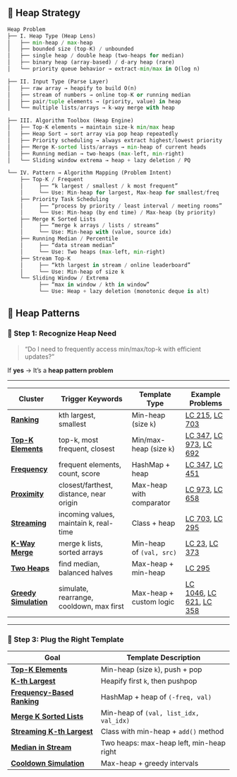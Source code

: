 ## **🧠 Heap Strategy**

```python
Heap Problem
├── I. Heap Type (Heap Lens)
│   ├── min-heap / max-heap
│   ├── bounded size (top-K) / unbounded
│   ├── single heap / double heap (two-heaps for median)
│   ├── binary heap (array-based) / d-ary heap (rare)
│   └── priority queue behavior → extract-min/max in O(log n)

├── II. Input Type (Parse Layer)
│   ├── raw array → heapify to build O(n)
│   ├── stream of numbers → online top-K or running median
│   ├── pair/tuple elements → (priority, value) in heap
│   └── multiple lists/arrays → k-way merge with heap

├── III. Algorithm Toolbox (Heap Engine)
│   ├── Top-K elements → maintain size-k min/max heap
│   ├── Heap Sort → sort array via pop heap repeatedly
│   ├── Priority scheduling → always extract highest/lowest priority
│   ├── Merge K-sorted lists/arrays → min-heap of current heads
│   ├── Running median → two-heaps (max-left, min-right)
│   └── Sliding window extrema → heap + lazy deletion / PQ

└── IV. Pattern → Algorithm Mapping (Problem Intent)
    ├── Top-K / Frequent
    │     ├── “k largest / smallest / k most frequent”
    │     └── Use: Min-heap for largest, Max-heap for smallest/freq
    ├── Priority Task Scheduling
    │     ├── “process by priority / least interval / meeting rooms”
    │     └── Use: Min-heap (by end time) / Max-heap (by priority)
    ├── Merge K Sorted Lists
    │     ├── “merge k arrays / lists / streams”
    │     └── Use: Min-heap with (value, source idx)
    ├── Running Median / Percentile
    │     ├── “data stream median”
    │     └── Use: Two heaps (max-left, min-right)
    ├── Stream Top-K
    │     ├── “kth largest in stream / online leaderboard”
    │     └── Use: Min-heap of size k
    └── Sliding Window / Extrema
          ├── “max in window / kth in window”
          └── Use: Heap + lazy deletion (monotonic deque is alt)

```

## **🧠 Heap Patterns**

### 🧭 Step 1: Recognize Heap Need

> “Do I need to frequently access min/max/top-k with efficient updates?”
> 

If **yes** → It’s a **heap pattern problem**

---

| Cluster | Trigger Keywords | Template Type | Example Problems |
| --- | --- | --- | --- |
| [**Ranking**](https://github.com/ecemkaraman/dsa-interview-blueprints/tree/main/heap-patterns/kth_ranking) | kth largest, smallest | Min-heap (size `k`) | [LC 215](https://leetcode.com/problems/kth-largest-element-in-an-array/), [LC 703](https://leetcode.com/problems/kth-largest-element-in-a-stream/) |
| [**Top-K Elements**](https://github.com/ecemkaraman/dsa-interview-blueprints/tree/main/heap-patterns/top_k_elements) | top-k, most frequent, closest | Min/max-heap (size `k`) | [LC 347](https://leetcode.com/problems/top-k-frequent-elements/), [LC 973](https://leetcode.com/problems/k-closest-points-to-origin/), [LC 692](https://leetcode.com/problems/top-k-frequent-words/) |
| [**Frequency**](https://github.com/ecemkaraman/dsa-interview-blueprints/tree/main/heap-patterns/frequency) | frequent elements, count, score | HashMap + heap | [LC 347](https://leetcode.com/problems/top-k-frequent-elements/), [LC 451](https://leetcode.com/problems/sort-characters-by-frequency/) |
| [**Proximity**](https://github.com/ecemkaraman/dsa-interview-blueprints/tree/main/heap-patterns/top_k_elements/k_closest_points.py) | closest/farthest, distance, near origin | Max-heap with comparator | [LC 973](https://leetcode.com/problems/k-closest-points-to-origin/), [LC 658](https://leetcode.com/problems/find-k-closest-elements/) |
| [**Streaming**](https://github.com/ecemkaraman/dsa-interview-blueprints/tree/main/heap-patterns/streaming) | incoming values, maintain k, real-time | Class + heap | [LC 703](https://leetcode.com/problems/kth-largest-element-in-a-stream/), [LC 295](https://leetcode.com/problems/find-median-from-data-stream/) |
| [**K-Way Merge**](https://github.com/ecemkaraman/dsa-interview-blueprints/tree/main/heap-patterns/k_way_merge) | merge k lists, sorted arrays | Min-heap of `(val, src)` | [LC 23](https://leetcode.com/problems/merge-k-sorted-lists/), [LC 373](https://leetcode.com/problems/find-k-pairs-with-smallest-sums/) |
| [**Two Heaps**](https://github.com/ecemkaraman/dsa-interview-blueprints/tree/main/heap-patterns/two_heaps) | find median, balanced halves | Max-heap + min-heap | [LC 295](https://leetcode.com/problems/find-median-from-data-stream/) |
| [**Greedy Simulation**](https://github.com/ecemkaraman/dsa-interview-blueprints/tree/main/heap-patterns/greedy_simulation) | simulate, rearrange, cooldown, max first | Max-heap + custom logic | [LC 1046](https://leetcode.com/problems/last-stone-weight/), [LC 621](https://leetcode.com/problems/task-scheduler/), [LC 358](https://leetcode.com/problems/rearrange-string-k-distance-apart/) |
---

### 🧩 Step 3: Plug the Right Template

| Goal | Template Description |
| --- | --- |
| [**Top-K Elements**](https://github.com/ecemkaraman/dsa-interview-blueprints/blob/main/heap-patterns/top_k_elements/top_k_frequent_elements.py) | Min-heap (size `k`), push + pop |
| [**K-th Largest**](https://github.com/ecemkaraman/dsa-interview-blueprints/blob/main/heap-patterns/kth_ranking/kth_largest_min_heap.py) | Heapify first `k`, then pushpop |
| [**Frequency-Based Ranking**](https://github.com/ecemkaraman/dsa-interview-blueprints/blob/main/heap-patterns/frequency/sort_char_by_freq.py) | HashMap + heap of `(-freq, val)` |
| [**Merge K Sorted Lists**](https://github.com/ecemkaraman/dsa-interview-blueprints/blob/main/heap-patterns/k_way_merge/merge_k_sorted_lists.py) | Min-heap of `(val, list_idx, val_idx)` |
| [**Streaming K-th Largest**](https://github.com/ecemkaraman/dsa-interview-blueprints/blob/main/heap-patterns/streaming/kth_largest_stream_class.py) | Class with min-heap + `add()` method |
| [**Median in Stream**](https://github.com/ecemkaraman/dsa-interview-blueprints/blob/main/heap-patterns/two_heaps/median_finder.py) | Two heaps: max-heap left, min-heap right |
| [**Cooldown Simulation**](https://github.com/ecemkaraman/dsa-interview-blueprints/blob/main/heap-patterns/greedy_simulation/task_scheduler.py) | Max-heap + greedy intervals |
